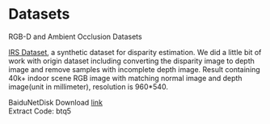# Datasets
RGB-D and Ambient Occlusion Datasets  

[IRS Dataset](https://github.com/blackjack2015/IRS), a synthetic dataset for disparity estimation. We did a little bit of work with origin dataset including converting the disparity image to depth image and remove samples with incomplete depth image. Result containing 40k+ indoor scene RGB image with matching normal image and depth image(unit in millimeter), resolution is 960*540.  

BaiduNetDisk Download [link](https://pan.baidu.com/s/1U1MApR9AI2nMNB7TzdkkLQ)  
Extract Code: btq5
